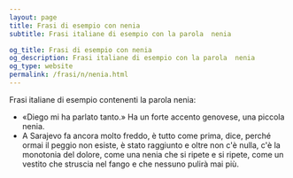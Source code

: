 ```yaml
---
layout: page
title: Frasi di esempio con nenia 
subtitle: Frasi italiane di esempio con la parola  nenia

og_title: Frasi di esempio con nenia 
og_description: Frasi italiane di esempio con la parola  nenia
og_type: website
permalink: /frasi/n/nenia.html
---
```


Frasi italiane di esempio contenenti la parola nenia:


- «Diego mi ha parlato tanto.» Ha un forte accento genovese, una piccola nenia.
- A Sarajevo fa ancora molto freddo, è tutto come prima, dice, perché ormai il peggio non esiste, è stato raggiunto e oltre non c'è nulla, c'è la monotonia del dolore, come una nenia che si ripete e si ripete, come un vestito che struscia nel fango e che nessuno pulirà mai più.
